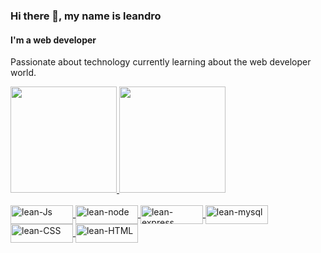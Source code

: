 ### Hi there 👋, my name is leandro
#### I'm a web developer


Passionate about technology currently learning about the web developer world. 



<div>
  <a href="https://github.com/rafaballerini">
  <img height="170em" src=https://github-readme-stats.vercel.app/api?username=leandrolm2&show_icons=true&theme=radical"/>
  <img height="170em" src="https://github-readme-stats.vercel.app/api/top-langs/?username=leandrolm2&layout=compact&langs_count=7&theme=dracula"/>
</div>


<div style="display: inline_block"><br>
  <img align="center" alt="lean-Js" height="30" width="100" src="https://img.shields.io/badge/JavaScript-323330?style=for-the-badge&logo=javascript&logoColor=F7DF1E">
  <img align="center" alt="lean-node" height="30" width="100" src="https://img.shields.io/badge/Node.js-43853D?style=for-the-badge&logo=node.js&logoColor=white">
  <img align="center" alt="lean-express" height="30" width="100" src="https://img.shields.io/badge/Express.js-404D59?style=for-the-badge">
  <img align="center" alt="lean-mysql" height="30" width="100" src="https://img.shields.io/badge/MySQL-00000F?style=for-the-badge&logo=mysql&logoColor=white">
  <img align="center" alt="lean-CSS" height="30" width="100" src="https://img.shields.io/badge/CSS3-1572B6?style=for-the-badge&logo=css3&logoColor=white">
  <img align="center" alt="lean-HTML" height="30" width="100" src="https://img.shields.io/badge/HTML5-E34F26?style=for-the-badge&logo=html5&logoColor=white">
</div>
